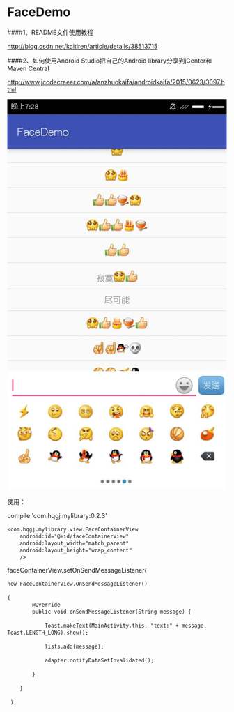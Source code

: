  FaceDemo 
==== 

####1、README文件使用教程
 
 http://blog.csdn.net/kaitiren/article/details/38513715
 
####2、如何使用Android Studio把自己的Android library分享到jCenter和Maven Central
 
 http://www.jcodecraeer.com/a/anzhuokaifa/androidkaifa/2015/0623/3097.html
 
 
 
![](https://github.com/my-sunshine/FaceDemo/raw/master/app/img/demo1.jpg)  

使用：



compile 'com.hqgj:mylibrary:0.2.3'



    <com.hqgj.mylibrary.view.FaceContainerView
        android:id="@+id/faceContainerView"
        android:layout_width="match_parent"
        android:layout_height="wrap_content"
        />



faceContainerView.setOnSendMessageListener(

	new FaceContainerView.OnSendMessageListener() 

	{
            @Override
            public void onSendMessageListener(String message) {

                Toast.makeText(MainActivity.this, "text:" + message, Toast.LENGTH_LONG).show();

                lists.add(message);

                adapter.notifyDataSetInvalidated();

            }

        }

     );
